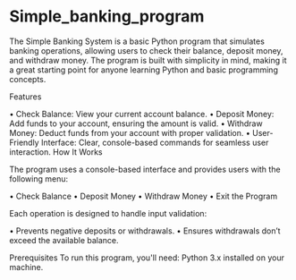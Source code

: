 # Simple_banking_program

The Simple Banking System is a basic Python program that simulates banking operations, allowing users to check their balance, deposit money, and withdraw money. The program is built with simplicity in mind, making it a great starting point for anyone learning Python and basic programming concepts.

Features

• Check Balance: View your current account balance.
• Deposit Money: Add funds to your account, ensuring the amount is valid.
• Withdraw Money: Deduct funds from your account with proper validation.
• User-Friendly Interface: Clear, console-based commands for seamless user interaction.
How It Works

The program uses a console-based interface and provides users with the following menu:

• Check Balance
• Deposit Money
• Withdraw Money
• Exit the Program

Each operation is designed to handle input validation:

• Prevents negative deposits or withdrawals.
• Ensures withdrawals don’t exceed the available balance.

Prerequisites
To run this program, you'll need:
Python 3.x installed on your machine.
